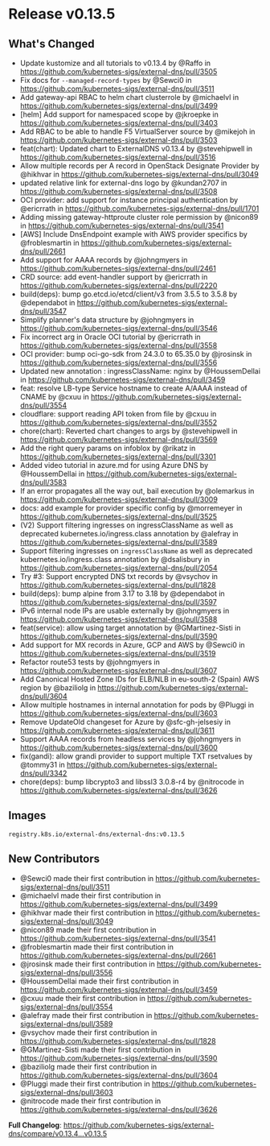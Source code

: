 # Release v0.13.5
## What's Changed
* Update kustomize and all tutorials to v0.13.4 by @Raffo in https://github.com/kubernetes-sigs/external-dns/pull/3505
* Fix docs for `--managed-record-types` by @Sewci0 in https://github.com/kubernetes-sigs/external-dns/pull/3511
* Add gateway-api RBAC to helm chart clusterrole by @michaelvl in https://github.com/kubernetes-sigs/external-dns/pull/3499
* [helm] Add support for namespaced scope by @jkroepke in https://github.com/kubernetes-sigs/external-dns/pull/3403
* Add RBAC to be able to handle F5 VirtualServer source by @mikejoh in https://github.com/kubernetes-sigs/external-dns/pull/3503
* feat(chart): Updated chart to ExternalDNS v0.13.4 by @stevehipwell in https://github.com/kubernetes-sigs/external-dns/pull/3516
* Allow multiple records per A record in OpenStack Designate Provider by @hikhvar in https://github.com/kubernetes-sigs/external-dns/pull/3049
* updated relative link for external-dns logo by @kundan2707 in https://github.com/kubernetes-sigs/external-dns/pull/3508
* OCI provider: add support for instance principal authentication by @ericrrath in https://github.com/kubernetes-sigs/external-dns/pull/1701
* Adding missing gateway-httproute cluster role permission by @nicon89 in https://github.com/kubernetes-sigs/external-dns/pull/3541
* [AWS] Include DnsEndpoint example with AWS provider specifics by @froblesmartin in https://github.com/kubernetes-sigs/external-dns/pull/2661
* Add support for AAAA records by @johngmyers in https://github.com/kubernetes-sigs/external-dns/pull/2461
* CRD source: add event-handler support by @ericrrath in https://github.com/kubernetes-sigs/external-dns/pull/2220
* build(deps): bump go.etcd.io/etcd/client/v3 from 3.5.5 to 3.5.8 by @dependabot in https://github.com/kubernetes-sigs/external-dns/pull/3547
* Simplify planner's data structure by @johngmyers in https://github.com/kubernetes-sigs/external-dns/pull/3546
* Fix incorrect arg in Oracle OCI tutorial by @ericrrath in https://github.com/kubernetes-sigs/external-dns/pull/3558
* OCI provider: bump oci-go-sdk from 24.3.0 to 65.35.0 by @jrosinsk in https://github.com/kubernetes-sigs/external-dns/pull/3556
* Updated new annotation : ingressClassName: nginx by @HoussemDellai in https://github.com/kubernetes-sigs/external-dns/pull/3459
* feat: resolve LB-type Service hostname to create A/AAAA instead of CNAME by @cxuu in https://github.com/kubernetes-sigs/external-dns/pull/3554
* cloudflare: support reading API token from file by @cxuu in https://github.com/kubernetes-sigs/external-dns/pull/3552
* chore(chart): Reverted chart changes to args by @stevehipwell in https://github.com/kubernetes-sigs/external-dns/pull/3569
* Add the right query params on infoblox by @rikatz in https://github.com/kubernetes-sigs/external-dns/pull/3301
* Added video tutorial in azure.md for using Azure DNS by @HoussemDellai in https://github.com/kubernetes-sigs/external-dns/pull/3583
* If an error propagates all the way out, bail execution by @olemarkus in https://github.com/kubernetes-sigs/external-dns/pull/3009
* docs: add example for provider specific config by @morremeyer in https://github.com/kubernetes-sigs/external-dns/pull/3525
* (V2) Support filtering ingresses on ingressClassName as well as deprecated kubernetes.io/ingress.class annotation by @alefray in https://github.com/kubernetes-sigs/external-dns/pull/3589
* Support filtering ingresses on `ingressClassName` as well as deprecated kubernetes.io/ingress.class annotation by @dsalisbury in https://github.com/kubernetes-sigs/external-dns/pull/2054
* Try #3: Support encrypted DNS txt records by @vsychov in https://github.com/kubernetes-sigs/external-dns/pull/1828
* build(deps): bump alpine from 3.17 to 3.18 by @dependabot in https://github.com/kubernetes-sigs/external-dns/pull/3597
* IPv6 internal node IPs are usable externally by @johngmyers in https://github.com/kubernetes-sigs/external-dns/pull/3588
* feat(service): allow using target annotation by @GMartinez-Sisti in https://github.com/kubernetes-sigs/external-dns/pull/3590
* Add support for MX records in Azure, GCP and AWS by @Sewci0 in https://github.com/kubernetes-sigs/external-dns/pull/3519
* Refactor route53 tests by @johngmyers in https://github.com/kubernetes-sigs/external-dns/pull/3607
* Add Canonical Hosted Zone IDs for ELB/NLB in eu-south-2 (Spain) AWS region by @baziliolg in https://github.com/kubernetes-sigs/external-dns/pull/3604
* Allow multiple hostnames in internal annotation for pods by @Pluggi in https://github.com/kubernetes-sigs/external-dns/pull/3603
* Remove UpdateOld changeset for Azure by @sfc-gh-jelsesiy in https://github.com/kubernetes-sigs/external-dns/pull/3611
* Support AAAA records from headless services by @johngmyers in https://github.com/kubernetes-sigs/external-dns/pull/3600
* fix(gandi): allow grandi provider to support multiple TXT rsetvalues by @tommy31 in https://github.com/kubernetes-sigs/external-dns/pull/3342
* chore(deps): bump libcrypto3 and libssl3 3.0.8-r4 by @nitrocode in https://github.com/kubernetes-sigs/external-dns/pull/3626

## Images

```
registry.k8s.io/external-dns/external-dns:v0.13.5
```


## New Contributors
* @Sewci0 made their first contribution in https://github.com/kubernetes-sigs/external-dns/pull/3511
* @michaelvl made their first contribution in https://github.com/kubernetes-sigs/external-dns/pull/3499
* @hikhvar made their first contribution in https://github.com/kubernetes-sigs/external-dns/pull/3049
* @nicon89 made their first contribution in https://github.com/kubernetes-sigs/external-dns/pull/3541
* @froblesmartin made their first contribution in https://github.com/kubernetes-sigs/external-dns/pull/2661
* @jrosinsk made their first contribution in https://github.com/kubernetes-sigs/external-dns/pull/3556
* @HoussemDellai made their first contribution in https://github.com/kubernetes-sigs/external-dns/pull/3459
* @cxuu made their first contribution in https://github.com/kubernetes-sigs/external-dns/pull/3554
* @alefray made their first contribution in https://github.com/kubernetes-sigs/external-dns/pull/3589
* @vsychov made their first contribution in https://github.com/kubernetes-sigs/external-dns/pull/1828
* @GMartinez-Sisti made their first contribution in https://github.com/kubernetes-sigs/external-dns/pull/3590
* @baziliolg made their first contribution in https://github.com/kubernetes-sigs/external-dns/pull/3604
* @Pluggi made their first contribution in https://github.com/kubernetes-sigs/external-dns/pull/3603
* @nitrocode made their first contribution in https://github.com/kubernetes-sigs/external-dns/pull/3626

**Full Changelog**: https://github.com/kubernetes-sigs/external-dns/compare/v0.13.4...v0.13.5